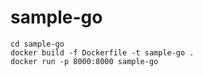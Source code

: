 # sample-go

```
cd sample-go
docker build -f Dockerfile -t sample-go .
docker run -p 8000:8000 sample-go
```
